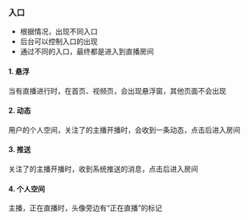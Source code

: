 ### 入口
* 根据情况，出现不同入口
* 后台可以控制入口的出现
* 通过不同的入口，最终都是进入到直播房间

#### 1. 悬浮
当有直播进行时，在首页、视频页，会出现悬浮窗，其他页面不会出现

#### 2. 动态
用户的个人空间，关注了的主播开播时，会收到一条动态，点击后进入房间

#### 3. 推送
关注了的主播开播时，收到系统推送的消息，点击后进入房间

#### 4. 个人空间
主播，正在直播时，头像旁边有“正在直播”的标记